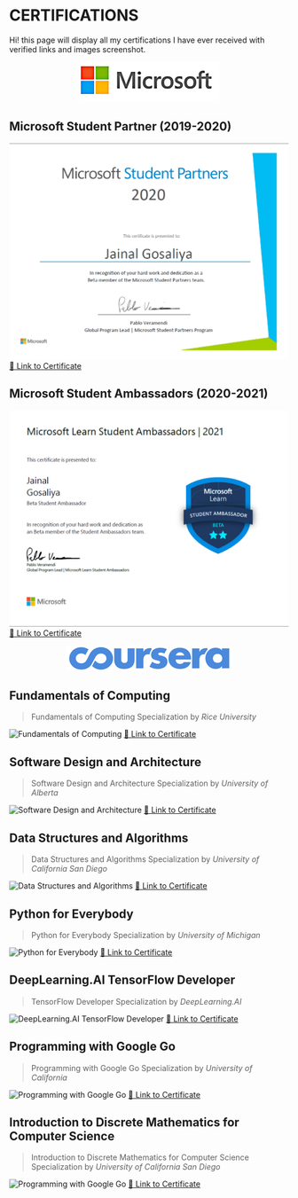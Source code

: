 
# CERTIFICATIONS	

Hi! this page will display all my certifications I have ever received with verified links and images screenshot.

<p align="center">
  <img src="https://raw.githubusercontent.com/Adarsh1999/Certifications/main/rsz_microsoft.png"/>
</p>

## Microsoft Student Partner (2019-2020)

![enter image description here](https://raw.githubusercontent.com/jainal09/certifications/main/jsg.png	)
[🔗 Link to Certificate](https://bit.ly/msp_jg)



##  Microsoft Student Ambassadors (2020-2021)

![enter image description here](https://raw.githubusercontent.com/jainal09/certifications/main/jag%20msp.png)
[🔗 Link to  Certificate](https://bit.ly/jg-msft-learn-ambsdr)



<p align="center">
  <img src="https://raw.githubusercontent.com/Adarsh1999/Certifications/main/rsz_4coursera.png"/>
</p>

## Fundamentals of Computing

> Fundamentals of Computing Specialization by *Rice University*
 
![Fundamentals of Computing](https://s3.amazonaws.com/coursera_assets/meta_images/generated/CERTIFICATE_LANDING_PAGE/CERTIFICATE_LANDING_PAGE~XPQM6NAEZYJX/CERTIFICATE_LANDING_PAGE~XPQM6NAEZYJX.jpeg)
 [🔗 Link to  Certificate](https://bit.ly/jg-fundamentals-cp)

## Software Design and Architecture

> Software Design and Architecture Specialization by *University of Alberta*


![Software Design and Architecture](https://s3.amazonaws.com/coursera_assets/meta_images/generated/CERTIFICATE_LANDING_PAGE/CERTIFICATE_LANDING_PAGE~C6CU7WBNRWHP/CERTIFICATE_LANDING_PAGE~C6CU7WBNRWHP.jpeg)
[🔗 Link to  Certificate](https://bit.ly/jg-sda)

## Data Structures and Algorithms

> Data Structures and Algorithms Specialization by *University of California San Diego*


![Data Structures and Algorithms](https://s3.amazonaws.com/coursera_assets/meta_images/generated/CERTIFICATE_LANDING_PAGE/CERTIFICATE_LANDING_PAGE~25BF7LV65JMP/CERTIFICATE_LANDING_PAGE~25BF7LV65JMP.jpeg)
[🔗 Link to  Certificate](https://bit.ly/jg-dsa)

## Python for Everybody

> Python for Everybody Specialization by *University of Michigan*


![Python for Everybody](https://s3.amazonaws.com/coursera_assets/meta_images/generated/CERTIFICATE_LANDING_PAGE/CERTIFICATE_LANDING_PAGE~XS36A2TFBEW7/CERTIFICATE_LANDING_PAGE~XS36A2TFBEW7.jpeg)
[🔗 Link to  Certificate](https://bit.ly/jg-python-everybody)


## DeepLearning.AI TensorFlow Developer

> TensorFlow Developer Specialization by *DeepLearning.AI*


![DeepLearning.AI TensorFlow Developer](https://s3.amazonaws.com/coursera_assets/meta_images/generated/CERTIFICATE_LANDING_PAGE/CERTIFICATE_LANDING_PAGE~K8VPWSRZPZSZ/CERTIFICATE_LANDING_PAGE~K8VPWSRZPZSZ.jpeg)
[🔗 Link to  Certificate](https://bit.ly/dp-tf-jg)


## Programming with Google Go
 

> Programming with Google Go Specialization by *University of California*


![Programming with Google Go](https://s3.amazonaws.com/coursera_assets/meta_images/generated/CERTIFICATE_LANDING_PAGE/CERTIFICATE_LANDING_PAGE~UL2WU6LBC9M7/CERTIFICATE_LANDING_PAGE~UL2WU6LBC9M7.jpeg)
 [🔗 Link to  Certificate](https://bit.ly/jg-go)
 

##  Introduction to Discrete Mathematics for Computer Science

 
> Introduction to Discrete Mathematics for Computer Science Specialization by *University of California San Diego*


![Programming with Google Go](https://s3.amazonaws.com/coursera_assets/meta_images/generated/CERTIFICATE_LANDING_PAGE/CERTIFICATE_LANDING_PAGE~G6Z2DW6QJ4AC/CERTIFICATE_LANDING_PAGE~G6Z2DW6QJ4AC.jpeg)
 [🔗 Link to  Certificate](https://bit.ly/jg-discrete-maths)
